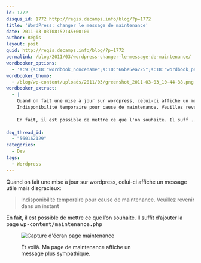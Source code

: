 ```yaml
---
id: 1772
disqus_id: 1772 http://regis.decamps.info/blog/?p=1772
title: 'WordPress: changer le message de maintenance'
date: 2011-03-03T08:52:45+00:00
author: Régis
layout: post
guid: http://regis.decamps.info/blog/?p=1772
permalink: /blog/2011/03/wordpress-changer-le-message-de-maintenance/
wordbooker_options:
  - 'a:9:{s:18:"wordbook_noncename";s:10:"66be5ea225";s:18:"wordbook_page_post";s:4:"-100";s:18:"wordbook_orandpage";s:1:"2";s:23:"wordbook_default_author";s:1:"1";s:23:"wordbook_extract_length";s:3:"256";s:19:"wordbook_actionlink";s:3:"300";s:26:"wordbooker_publish_default";s:2:"on";s:18:"wordbook_attribute";s:0:"";s:29:"wordbooker_status_update_text";s:33:"New blog post :  %title% - %link%";}'
wordbooker_thumb:
  - /blog/wp-content/uploads/2011/03/greenshot_2011-03-03_10-44-38.png
wordbooker_extract:
  - |
    Quand on fait une mise à jour sur wordpress, celui-ci affiche un message utile mais disgracieux:
    Indisponibilité temporaire pour cause de maintenance. Veuillez revenir dans un instant
    
    En fait, il est possible de mettre ce que l'on souhaite. Il suff ...

dsq_thread_id:
  - "560162129"
categories:
  - Dev
tags:
  - Wordpress
---
```

Quand on fait une mise à jour sur wordpress, celui-ci affiche un message utile mais disgracieux:

> Indisponibilité temporaire pour cause de maintenance. Veuillez revenir dans un instant

En fait, il est possible de mettre ce que l’on souhaite. Il suffit d’ajouter la page <tt>wp-content/maintenance.php</tt><figure id="attachment_1773" style="width: 351px" class="wp-caption alignnone">

<img src="/blog/wp-content/uploads/2011/03/greenshot_2011-03-03_10-44-38.png" alt="Capture d&#039;écran page maintenance" title="Page de maintenance" width="351" height="392" class="size-full wp-image-1773" srcset="/blog/wp-content/uploads/2011/03/greenshot_2011-03-03_10-44-38.png 351w, /blog/wp-content/uploads/2011/03/greenshot_2011-03-03_10-44-38-313x350.png 313w" sizes="(max-width: 351px) 100vw, 351px" /><figcaption class="wp-caption-text">Et voilà. Ma page de maintenance affiche un message plus sympathique.</figcaption></figure>
